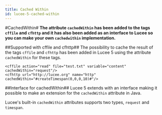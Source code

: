 ```yaml
---
title: Cached Within
id: lucee-5-cached-within
---
```


#CachedWithin#
**The attribute `cachedWithin` has been added to the tags `cffile` and `cfhttp` and it has also been added as an interface to Lucee so you can make your own `cachedwithin` implementation.**

##Supported with cffile and cfhttp##
The possibility to cache the result of the tags `cffile` and `cfhttp` has been added in Lucee 5 using the attribute `cachedWithin` for these tags.

```lucee
<cffile action="read" file="test.txt" variable="content" cachedWithin="request"/>
<cfhttp url="http://lucee.org" name="http" cachedWithin="#createTimespan(0,0,0,10)#"/>
```

##Interface for cachedWithin##
Lucee 5 extends with an interface making it possible to make an extension for the `cachedWithin` attribute in Java.

Lucee's built-in `cachedWithin` attributes supports two types, `request` and `timespan`.
